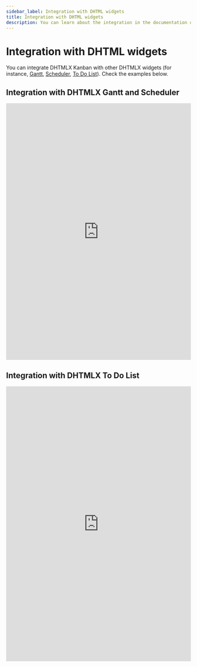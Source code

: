 ```yaml
---
sidebar_label: Integration with DHTML widgets
title: Integration with DHTML widgets
description: You can learn about the integration in the documentation of the DHTMLX JavaScript Kanban library. Browse developer guides and API reference, try out code examples and live demos, and download a free 30-day evaluation version of DHTMLX Kanban.
---
```


# Integration with DHTML widgets

You can integrate DHTMLX Kanban with other DHTMLX widgets (for instance, [Gantt](https://docs.dhtmlx.com/gantt/), [Scheduler](https://docs.dhtmlx.com/scheduler/), [To Do List](https://docs.dhtmlx.com/todolist/)). Check the examples below.

## Integration with DHTMLX Gantt and Scheduler

<iframe src="https://snippet.dhtmlx.com/i7j5668s?mode=result&tag=kanban" frameborder="0" class="snippet_iframe" width="100%" height="700"></iframe>

## Integration with DHTMLX To Do List

<iframe src="https://snippet.dhtmlx.com/id05kedo?mode=result&tag=kanban" frameborder="0" class="snippet_iframe" width="100%" height="750"></iframe>
